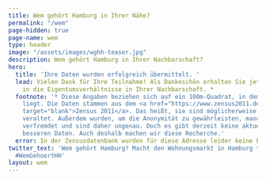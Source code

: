 ```yaml
---
title: Wem gehört Hamburg in Ihrer Nähe?
permalink: "/wem"
page-hidden: true
page-name: wem
type: header
image: "/assets/images/wghh-teaser.jpg"
description: Wem gehört Hamburg in Ihrer Nachbarschaft?
hero:
  title: 'Ihre Daten wurden erfolgreich übermittelt. '
  lead: Vielen Dank für Ihre Teilnahme! Als Dankeschön erhalten Sie jetzt einen Einblick
    in die Eigentumsverhältnisse in Ihrer Nachbarschaft. *
  footnote: '* Diese Angaben beziehen sich auf ein 100m-Quadrat, in dem Ihre Adresse
    liegt. Die Daten stammen aus dem <a href="https://www.zensus2011.de/SharedDocs/Aktuelles/Ergebnisse/DemografischeGrunddaten.html?nn=3065474"
    target="blank">Zensus 2011</a>. Das heißt, sie sind möglicherweise schon etwas
    veraltet. Außerdem wurden, um die Anonymität zu gewährleisten, manche Daten etwas
    verfremdet und sind daher ungenau. Doch es gibt derzeit keine aktuelleren und
    besseren Daten. Auch deshalb machen wir diese Recherche.'
  error: In der Zensusdatenbank wurden für diese Adresse leider keine Ergebnisse gefunden.
twitter_text: 'Wem gehört Hamburg? Macht den Wohnungsmarkt in Hamburg transparenter.
  #WemGehoertHH'
layout: wem
---
```


